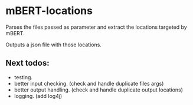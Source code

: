 # mBERT-locations

Parses the files passed as parameter and extract the locations targeted by mBERT.

Outputs a json file with those locations.

## Next todos:

- testing.
- better input checking. (check and handle duplicate files args)
- better output handling. (check and handle duplicate output locations)
- logging. (add log4j)

